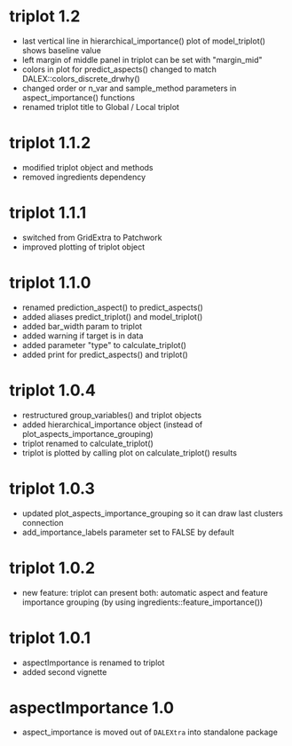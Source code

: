 # triplot 1.2

* last vertical line in hierarchical_importance() plot of model_triplot() shows 
baseline value
* left margin of middle panel in triplot can be set with "margin_mid" 
* colors in plot for predict_aspects() changed to match DALEX::colors_discrete_drwhy()
* changed order or n_var and sample_method parameters in aspect_importance() functions
* renamed triplot title to Global / Local triplot


# triplot 1.1.2

* modified triplot object and methods
* removed ingredients dependency

# triplot 1.1.1

* switched from GridExtra to Patchwork
* improved plotting of triplot object

# triplot 1.1.0

* renamed prediction_aspect() to predict_aspects()
* added aliases predict_triplot() and model_triplot()
* added bar_width param to triplot
* added warning if target is in data
* added parameter "type" to calculate_triplot()
* added print for predict_aspects() and triplot()

# triplot 1.0.4

* restructured group_variables() and triplot objects
* added hierarchical_importance object (instead of 
plot_aspects_importance_grouping)
* triplot renamed to calculate_triplot()
* triplot is plotted by calling plot on calculate_triplot() results

# triplot 1.0.3

* updated plot_aspects_importance_grouping so it can draw last clusters 
connection
* add_importance_labels parameter set to FALSE by default


# triplot 1.0.2

* new feature: triplot can present both: automatic aspect and feature importance 
grouping (by using ingredients::feature_importance())


# triplot 1.0.1

* aspectImportance is renamed to triplot 
* added second vignette


# aspectImportance 1.0

* aspect_importance is moved out of `DALEXtra` into standalone package
